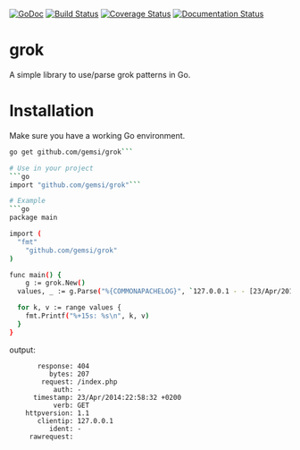 [![GoDoc](https://godoc.org/github.com/gemsi/grok?status.svg)](https://godoc.org/github.com/gemsi/grok)
[![Build Status](https://travis-ci.org/gemsi/grok.svg)](https://travis-ci.org/gemsi/grok)
[![Coverage Status](https://coveralls.io/repos/gemsi/grok/badge.png?branch=master)](https://coveralls.io/r/gemsi/grok?branch=master)
[![Documentation Status](https://readthedocs.org/projects/grok-lib-for-golang/badge/?version=latest)](https://readthedocs.org/projects/grok-lib-for-golang/?badge=latest)


# grok
A simple library to use/parse grok patterns in Go.

# Installation
Make sure you have a working Go environment.

```sh
go get github.com/gemsi/grok```

# Use in your project
```go
import "github.com/gemsi/grok"```

# Example
```go
package main

import (
  "fmt"
    "github.com/gemsi/grok"
)

func main() {
    g := grok.New()
  values, _ := g.Parse("%{COMMONAPACHELOG}", `127.0.0.1 - - [23/Apr/2014:22:58:32 +0200] "GET /index.php HTTP/1.1" 404 207`)

  for k, v := range values {
    fmt.Printf("%+15s: %s\n", k, v)
  }
}
```

output:
```
       response: 404
          bytes: 207
        request: /index.php
           auth: -
      timestamp: 23/Apr/2014:22:58:32 +0200
           verb: GET
    httpversion: 1.1
       clientip: 127.0.0.1
          ident: -
     rawrequest:
```
